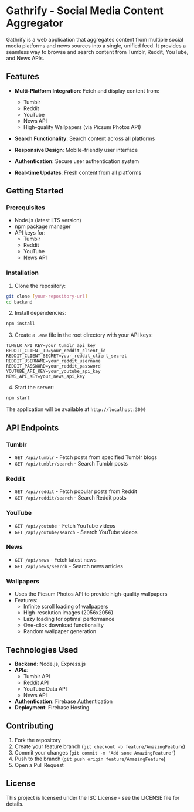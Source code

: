 # Gathrify - Social Media Content Aggregator

Gathrify is a web application that aggregates content from multiple social media platforms and news sources into a single, unified feed. It provides a seamless way to browse and search content from Tumblr, Reddit, YouTube, and News APIs.

## Features

- **Multi-Platform Integration**: Fetch and display content from:
  - Tumblr
  - Reddit
  - YouTube
  - News API
  - High-quality Wallpapers (via Picsum Photos API)

- **Search Functionality**: Search content across all platforms
- **Responsive Design**: Mobile-friendly user interface
- **Authentication**: Secure user authentication system
- **Real-time Updates**: Fresh content from all platforms

## Getting Started

### Prerequisites

- Node.js (latest LTS version)
- npm package manager
- API keys for:
  - Tumblr
  - Reddit
  - YouTube
  - News API

### Installation

1. Clone the repository:
```bash
git clone [your-repository-url]
cd backend
```

2. Install dependencies:
```bash
npm install
```

3. Create a `.env` file in the root directory with your API keys:
```env
TUMBLR_API_KEY=your_tumblr_api_key
REDDIT_CLIENT_ID=your_reddit_client_id
REDDIT_CLIENT_SECRET=your_reddit_client_secret
REDDIT_USERNAME=your_reddit_username
REDDIT_PASSWORD=your_reddit_password
YOUTUBE_API_KEY=your_youtube_api_key
NEWS_API_KEY=your_news_api_key
```

4. Start the server:
```bash
npm start
```

The application will be available at `http://localhost:3000`


## API Endpoints

### Tumblr
- `GET /api/tumblr` - Fetch posts from specified Tumblr blogs
- `GET /api/tumblr/search` - Search Tumblr posts

### Reddit
- `GET /api/reddit` - Fetch popular posts from Reddit
- `GET /api/reddit/search` - Search Reddit posts

### YouTube
- `GET /api/youtube` - Fetch YouTube videos
- `GET /api/youtube/search` - Search YouTube videos

### News
- `GET /api/news` - Fetch latest news
- `GET /api/news/search` - Search news articles

### Wallpapers
- Uses the Picsum Photos API to provide high-quality wallpapers
- Features:
  - Infinite scroll loading of wallpapers
  - High-resolution images (2056x2056)
  - Lazy loading for optimal performance
  - One-click download functionality
  - Random wallpaper generation

## Technologies Used

- **Backend**: Node.js, Express.js
- **APIs**: 
  - Tumblr API
  - Reddit API
  - YouTube Data API
  - News API
- **Authentication**: Firebase Authentication
- **Deployment**: Firebase Hosting

## Contributing

1. Fork the repository
2. Create your feature branch (`git checkout -b feature/AmazingFeature`)
3. Commit your changes (`git commit -m 'Add some AmazingFeature'`)
4. Push to the branch (`git push origin feature/AmazingFeature`)
5. Open a Pull Request

## License

This project is licensed under the ISC License - see the LICENSE file for details.